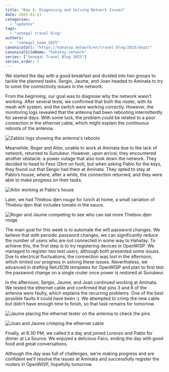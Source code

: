 ```yaml
---
title: "Day 3: Diagnosing and Solving Network Issues"
date: 2025-01-21
categories: 
  - "updates"
tags:
  - "senegal travel blog"
authors:
  -  "senegal_team_2025"
canonicalUrl: "https://hahatay.network/en/travel_blog/2025/day3/"
canonicalSiteName: "hahatay.network"
series: ["Senegal Travel Blog 2025"]
series_order: 5
---
```


We started the day with a good breakfast and divided into two groups to tackle the planned tasks. Sergio, Jaume, and Joan headed to Aminata to try to solve the connectivity issues in the network.

From the beginning, our goal was to diagnose why the network wasn’t working. After several tests, we confirmed that both the router, with its mesh wifi system, and the switch were working correctly. However, the monitoring logs revealed that the antenna had been rebooting intermittently for several days. With some luck, the problem could be related to a poor connection in the ethernet cable, which might explain the continuous reboots of the antenna.

![Zabbix logs showing the antenna's reboots](images/zabbix-logs.png "Zabbix logs showing the antenna's reboots")

Meanwhile, Roger and Aitor, unable to work at Aminata due to the lack of network, returned to Sunukeur. However, upon arrival, they encountered another obstacle: a power outage that also took down the network. They decided to head to Fess (2km on foot), but when asking Pablo for the keys, they found out that Sergio had them at Aminata. They opted to stay at Pablo’s house, where, after a while, the connection returned, and they were able to make progress on their tasks.

![Aitor working at Pablo's house](images/aitor_casa_pablo.jpg "Aitor working at Pablo's house")

Later, we had Thiebou djen *rouge* for lunch at home, a small variation of Thiebou djen that includes tomato in the sauce.

![Roger and Jaume competing to see who can eat more Thiebou djen *rouge*](images/thiebudjen_tomate.jpg "Roger and Jaume competing to see who can eat more Thiebou djen *rouge*")

The main goal for this week is to automate the wifi password changes. We believe that with periodic password changes, we can significantly reduce the number of users who are not connected in some way to Hahatay. To achieve this, the first step is to try registering devices in OpenWISP. We managed to register two test users, although both presented some issues. Due to electrical fluctuations, the connection was lost in the afternoon, which limited our progress in solving these issues. Nevertheless, we advanced in drafting NetJSON templates for OpenWISP and plan to first test the password change on a single router once power is restored at Sunukeur.

In the afternoon, Sergio, Jaume, and Joan continued working at Aminata. We tested the ethernet cable and confirmed that pins 3 and 6 of the antenna were faulty, which explains the recurring problems. One of the best possible faults it could have been :). We attempted to crimp the new cable but didn’t have enough time to finish, so that task remains for tomorrow.

![Jaume placing the ethernet tester on the antenna to check the pins](images/jaume_subido_a_la_antena.jpg "Jaume placing the ethernet tester on the antenna to check the pins")

![Joan and Jaume crimping the ethernet cable](images/crimpando_cable.jpg "Joan and Jaume crimping the ethernet cable")

Finally, at 6:30 PM, we called it a day and joined Lorenzo and Pablo for dinner at La Source. We enjoyed a delicious Faco, ending the day with good food and great conversations.

Although the day was full of challenges, we’re making progress and are confident we’ll resolve the issues at Aminata and successfully register the routers in OpenWISP, hopefully tomorrow.

